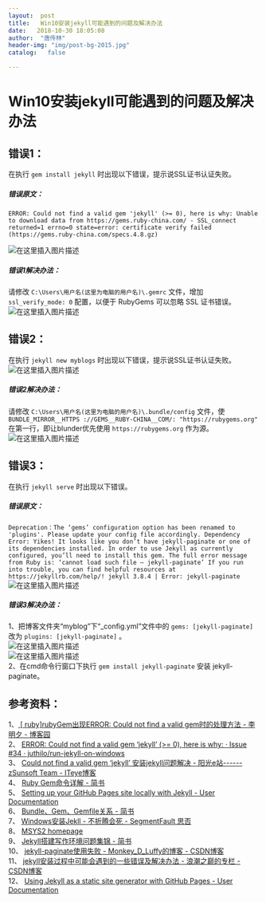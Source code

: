 ```yaml
---
layout:  post
title:   Win10安装jekyll可能遇到的问题及解决办法
date:   2018-10-30 18:05:08
author:  "唐传林"
header-img: "img/post-bg-2015.jpg"
catalog:   false

---
```

#  Win10安装jekyll可能遇到的问题及解决办法

##  错误1：

在执行 ` gem install jekyll ` 时出现以下错误，提示说SSL证书认证失败。

#####  错误原文：

` ERROR: Could not find a valid gem 'jekyll' (>= 0), here is why: Unable to
download data from https://gems.ruby-china.com/ - SSL_connect returned=1
errno=0 state=error: certificate verify failed (https://gems.ruby-china.com/specs.4.8.gz) `

![在这里插入图片描述](https://img-blog.csdnimg.cn/20181030161226855.jpg)

#####  错误1解决办法：

请修改 ` C:\Users\用户名(这里为电脑的用户名)\.gemrc ` 文件，增加 ` ssl_verify_mode: 0 ` 配置，以便于
RubyGems 可以忽略 SSL 证书错误。  
![在这里插入图片描述](https://img-blog.csdnimg.cn/20181030161717442.jpg)

##  错误2：

在执行 ` jekyll new myblogs ` 时出现以下错误，提示说SSL证书认证失败。  
![在这里插入图片描述](https://img-blog.csdnimg.cn/20181030162204753.jpg)

#####  错误2解决办法：

请修改 ` C:\Users\用户名(这里为电脑的用户名)\.bundle/config ` 文件，使 ` BUNDLE_MIRROR__HTTPS
://GEMS__RUBY-CHINA__COM/: "https://rubygems.org" ` 在第一行，即让blunder优先使用 `
https://rubygems.org ` 作为源。  
![在这里插入图片描述](https://img-blog.csdnimg.cn/20181030162556507.jpg)

##  错误3：

在执行 ` jekyll serve ` 时出现以下错误。

#####  错误原文：

` Deprecation：The ‘gems’ configuration option has been renamed to 'plugins'.
Please update your config file accordingly. Dependency Error: Yikes! It looks
like you don’t have jekyll-paginate or one of its dependencies installed. In
order to use Jekyll as currently configured, you’ll need to install this gem.
The full error message from Ruby is: ‘cannot load such file – jekyll-paginate’
If you run into trouble, you can find helpful resources at
https://jekyllrb.com/help/! jekyll 3.8.4 | Error: jekyll-paginate `  
![在这里插入图片描述](https://img-blog.csdnimg.cn/20181030163734755.jpg)

#####  错误3解决办法：

1、把博客文件夹“myblog”下“_config.yml”文件中的 ` gems: [jekyll-paginate] ` 改为 ` plugins:
[jekyll-paginate] ` 。  
![在这里插入图片描述](https://img-blog.csdnimg.cn/20181030175945707.png)  
![在这里插入图片描述](https://img-blog.csdnimg.cn/20181030175952733.png)  
2、在cmd命令行窗口下执行 ` gem install jekyll-paginate ` 安装 jekyll-paginate。

##  参考资料：

1、[ [ ruby]rubyGem出现ERROR: Could not find a valid gem时的处理方法 - 李明夕 - 博客园
](https://www.cnblogs.com/limingxi/p/4292463.html)  
2、 [ ERROR: Could not find a valid gem ‘jekyll’ (>= 0), here is why: · Issue
#34 · juthilo/run-jekyll-on-windows ](https://github.com/juthilo/run-jekyll-on-windows/issues/34)  
3、 [ Could not find a valid gem ‘jekyll’ 安装jekyll问题解决 - 阳光e站------zSunsoft
Team - ITeye博客 ](http://sunxboy.iteye.com/blog/2217811)  
4、 [ Ruby Gem命令详解 - 简书 ](https://www.jianshu.com/p/728184da1699)  
5、 [ Setting up your GitHub Pages site locally with Jekyll - User
Documentation ](https://help.github.com/articles/setting-up-your-github-pages-site-locally-with-jekyll/)  
6、 [ Bundle、Gem、Gemfile关系 - 简书 ](https://www.jianshu.com/p/32fcdeb5bbec)  
7、 [ Windows安装Jekll - 不折腾会死 - SegmentFault 思否
](https://segmentfault.com/a/1190000010195733)  
8、 [ MSYS2 homepage ](http://www.msys2.org/)  
9、 [ Jekyll搭建写作环境问题集锦 - 简书 ](https://www.jianshu.com/p/12e7e1f8007e)  
10、 [ jekyll-paginate使用失败 - Monkey_D_Luffy的博客 - CSDN博客
](https://blog.csdn.net/qq_26508409/article/details/77927593)  
11、 [ jekyll安装过程中可能会遇到的一些错误及解决办法 - 浪潮之巅的专栏 - CSDN博客
](https://blog.csdn.net/wyc12306/article/details/51504885?utm_source=blogxgwz1)  
12、 [ Using Jekyll as a static site generator with GitHub Pages - User
Documentation ](https://help.github.com/articles/using-jekyll-as-a-static-site-generator-with-github-pages/)


